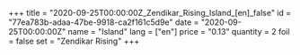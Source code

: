 +++
title = "2020-09-25T00:00:00Z_Zendikar_Rising_Island_[en]_false"
id = "77ea783b-adaa-47be-9918-ca2f161c5d9e"
date = "2020-09-25T00:00:00Z"
name = "Island"
lang = ["en"]
price = "0.13"
quantity = 2
foil = false
set = "Zendikar Rising"
+++
